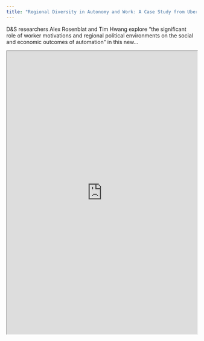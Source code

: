 ```yaml
---
title: "Regional Diversity in Autonomy and Work: A Case Study from Uber and Lyft Drivers'"
---
```


D&S researchers Alex Rosenblat and Tim Hwang explore “the significant role of worker motivations and regional political environments on the social and economic outcomes of automation” in this new...

<iframe height="750" width="100%" src="https://ewelton.github.io/ktest/wiki.html#Regional%20Diversity%20in%20Autonomy%20and%20Work:%20A%20Case%20Study%20from%20Uber%20and%20Lyft%20Drivers'"></iframe>
